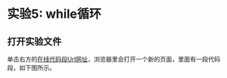 # 实验5: while循环

## 打开实验文件

单击右方的[在线代码段Url网址](http://pythontutor.com/visualize.html#code=neckPainRecord%20%3D%20%5B%5D%0AneckPainRecord.append%28%22No%20pain%22%29%0AneckPainRecord.append%28%22Mild%20Pain%22%29%0AneckPainRecord.append%28%22Mild%20Pain%22%29%0AneckPainRecord.append%28%22Moderate%20Pain%22%29%0AneckPainRecord.append%28%22Mild%20Pain%22%29%0A%0Ai%20%3D%200%0A%0Awhile%20neckPainRecord%5Bi%5D%20!%3D%20%22Moderate%20Pain%22%3A%0A%20%20%20%20print%28%22Day%22,i,%22%EF%BC%9A%E6%88%91%E7%9A%84%E9%A2%88%E9%83%A8%E8%82%8C%E8%82%89%E7%96%BC%E7%97%9B%E7%A8%8B%E5%BA%A6%E6%98%AF%EF%BC%9A%22,neckPainRecord%5Bi%5D%29%0A%20%20%20%20i%20%3D%20i%20%2B%201%0A%20%20%20%20%0Aprint%28%22Day%22,i,%22%EF%BC%9A%E6%88%91%E7%9A%84%E9%A2%88%E9%83%A8%E8%82%8C%E8%82%89%E7%96%BC%E7%97%9B%E7%A8%8B%E5%BA%A6%E6%98%AF%EF%BC%9A%22,neckPainRecord%5Bi%5D%29&cumulative=false&heapPrimitives=nevernest&mode=edit&origin=opt-frontend.js&py=3&rawInputLstJSON=%5B%5D&textReferences=false)，浏览器里会打开一个新的页面，里面有一段代码段，如下图所示。